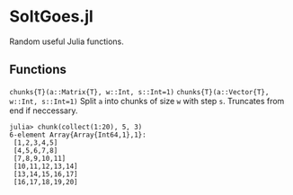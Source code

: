 # SoItGoes.jl
Random useful Julia functions.

## Functions
`chunks{T}(a::Matrix{T}, w::Int, s::Int=1)`
`chunks{T}(a::Vector{T}, w::Int, s::Int=1)`
Split `a` into chunks of size `w` with step `s`. Truncates from end if neccessary.
```
julia> chunk(collect(1:20), 5, 3)
6-element Array{Array{Int64,1},1}:
 [1,2,3,4,5]     
 [4,5,6,7,8]     
 [7,8,9,10,11]   
 [10,11,12,13,14]
 [13,14,15,16,17]
 [16,17,18,19,20]

```